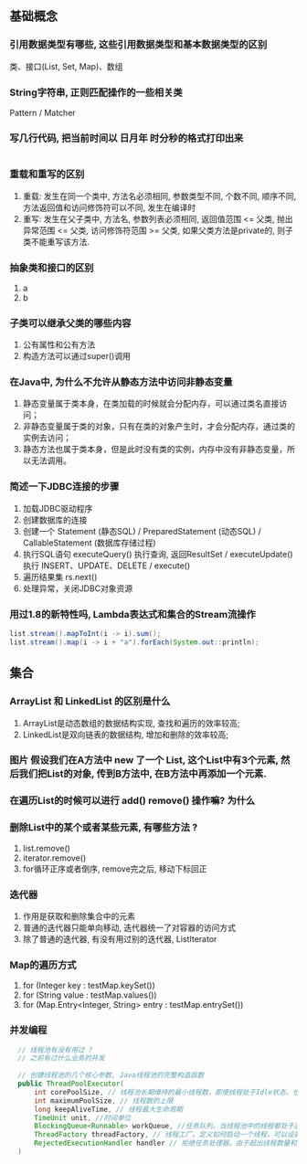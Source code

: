 ## 基础概念

### 引用数据类型有哪些, 这些引用数据类型和基本数据类型的区别
类、接口(List, Set, Map)、数组


### String字符串, 正则匹配操作的一些相关类
Pattern / Matcher


### 写几行代码, 把当前时间以 日月年 时分秒的格式打印出来
```java

```


### 重载和重写的区别
1. 重载: 发生在同一个类中, 方法名必须相同, 参数类型不同, 个数不同, 顺序不同, 方法返回值和访问修饰符可以不同, 发生在编译时
2. 重写: 发生在父子类中, 方法名, 参数列表必须相同, 返回值范围 <= 父类, 抛出异常范围 <= 父类, 访问修饰符范围 >= 父类, 如果父类方法是private的, 则子类不能重写该方法.


### 抽象类和接口的区别
1. a
2. b


### 子类可以继承父类的哪些内容
1. 公有属性和公有方法
2. 构造方法可以通过super()调用


### 在Java中, 为什么不允许从静态方法中访问非静态变量
1. 静态变量属于类本身，在类加载的时候就会分配内存，可以通过类名直接访问；
2. 非静态变量属于类的对象，只有在类的对象产生时，才会分配内存，通过类的实例去访问；
3. 静态方法也属于类本身，但是此时没有类的实例，内存中没有非静态变量，所以无法调用。


### 简述一下JDBC连接的步骤
1. 加载JDBC驱动程序
2. 创建数据库的连接
3. 创建一个 Statement (静态SQL) / PreparedStatement (动态SQL) / CallableStatement (数据库存储过程)
4. 执行SQL语句 executeQuery() 执行查询, 返回ResultSet / executeUpdate() 执行 INSERT、UPDATE、DELETE / execute()
5. 遍历结果集 rs.next()
6. 处理异常，关闭JDBC对象资源


### 用过1.8的新特性吗, Lambda表达式和集合的Stream流操作
```java
list.stream().mapToInt(i -> i).sum();
list.stream().map(i -> i + "a").forEach(System.out::println);
```



## 集合

### ArrayList 和 LinkedList 的区别是什么
1. ArrayList是动态数组的数据结构实现, 查找和遍历的效率较高;
2. LinkedList是双向链表的数据结构, 增加和删除的效率较高;


### 图片 假设我们在A方法中 new 了一个 List, 这个List中有3个元素, 然后我们把List的对象, 传到B方法中, 在B方法中再添加一个元素.

### 在遍历List的时候可以进行 add() remove() 操作嘛? 为什么

### 删除List中的某个或者某些元素, 有哪些方法 ?
1. list.remove()
2. iterator.remove()
3. for循环正序或者倒序, remove完之后, 移动下标回正


### 迭代器
1. 作用是获取和删除集合中的元素
2. 普通的迭代器只能单向移动, 迭代器统一了对容器的访问方式
3. 除了普通的迭代器, 有没有用过别的迭代器, ListIterator


### Map的遍历方式
1. for (Integer key : testMap.keySet())
2. for (String value : testMap.values())
3. for (Map.Entry<Integer, String> entry : testMap.entrySet())




### 并发编程
```Java
  // 线程池有没有用过 ? 
  // 之前有过什么业务的并发
  
  // 创建线程池的几个核心参数, Java线程池的完整构造函数
  public ThreadPoolExecutor(
      int corePoolSize, // 线程池长期维持的最小线程数，即使线程处于Idle状态，也不会回收
      int maximumPoolSize, // 线程数的上限
      long keepAliveTime, // 线程最大生命周期
      TimeUnit unit, //时间单位
      BlockingQueue<Runnable> workQueue, //任务队列。当线程池中的线程都处于运行状态，而此时任务数量继续增加，则需要一个容器来容纳这些任务，这就是任务队列。
      ThreadFactory threadFactory, // 线程工厂。定义如何启动一个线程，可以设置线程名称，并且可以确认是否是后台线程等。
      RejectedExecutionHandler handler // 拒绝任务处理器。由于超出线程数量和队列容量而对继续增加的任务进行处理的程序。
  )
```



